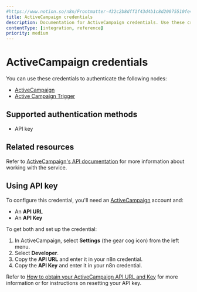 ```yaml
---
#https://www.notion.so/n8n/Frontmatter-432c2b8dff1f43d4b1c8d20075510fe4
title: ActiveCampaign credentials
description: Documentation for ActiveCampaign credentials. Use these credentials to authenticate ActiveCampaign in n8n, a workflow automation platform.
contentType: [integration, reference]
priority: medium
---
```


# ActiveCampaign credentials

You can use these credentials to authenticate the following nodes:

- [ActiveCampaign](/integrations/builtin/app-nodes/n8n-nodes-base.activecampaign.md)
- [Active Campaign Trigger](/integrations/builtin/trigger-nodes/n8n-nodes-base.activecampaigntrigger.md)

## Supported authentication methods

* API key

## Related resources

Refer to [ActiveCampaign's API documentation](https://help.activecampaign.com/hc/en-us/sections/360005740979-ActiveCampaign-API-Resources) for more information about working with the service.

## Using API key

To configure this credential, you'll need an [ActiveCampaign](https://www.activecampaign.com/) account and:

- An **API URL**
- An **API Key**

To get both and set up the credential:

1. In ActiveCampaign, select **Settings** (the gear cog icon) from the left menu.
2. Select **Developer**.
3. Copy the **API URL** and enter it in your n8n credential.
4. Copy the **API Key** and enter it in your n8n credential.

Refer to [How to obtain your ActiveCampaign API URL and Key](https://help.activecampaign.com/hc/en-us/articles/207317590-Getting-started-with-the-API#h_01HJ6REM2YQW19KYPB189726ST) for more information or for instructions on resetting your API key.
